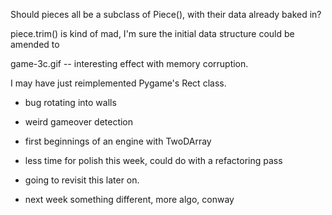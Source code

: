 Should pieces all be a subclass of Piece(), with their data already baked in?


piece.trim() is kind of mad, I'm sure the initial data structure could be amended to 


game-3c.gif -- interesting effect with memory corruption.

I may have just reimplemented Pygame's Rect class.


- bug rotating into walls
- weird gameover detection

- first beginnings of an engine with TwoDArray
- less time for polish this week, could do with a refactoring pass

- going to revisit this later on.

- next week something different, more algo, conway